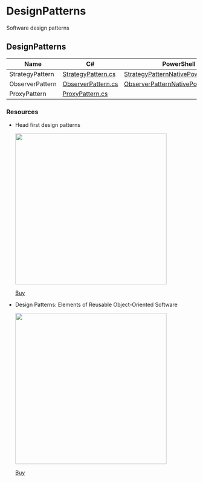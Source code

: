 # DesignPatterns
Software design patterns

## DesignPatterns

| Name | C# | PowerShell |        
|-------------------|-------------------|-------------------|
| StrategyPattern | [StrategyPattern.cs](https://github.com/JeroenBL/CSharpExamples/blob/main/DesignPatterns/StrategyPattern.cs) | [StrategyPatternNativePowerShell.ps1](https://github.com/JeroenBL/PowerShellExamples/blob/main/DesignPatterns/StrategyPatternNativePowerShell.ps1)
| ObserverPattern | [ObserverPattern.cs](https://github.com/JeroenBL/CSharpExamples/blob/main/DesignPatterns/ObserverPattern.cs) | [ObserverPatternNativePowerShell.ps1](https://github.com/JeroenBL/PowerShellExamples/blob/main/DesignPatterns/ObserverPatternNativePowerShell.ps1)
| ProxyPattern | [ProxyPattern.cs](https://github.com/JeroenBL/CSharpExamples/blob/main/DesignPatterns/ProxyPattern.cs) |

### Resources

- Head first design patterns
  <p align="left"> 
  <img src="https://learning.oreilly.com/library/cover/0596007124/250w" width="400">
  </p>
  
  [Buy](https://a.co/d/2G6PTnq)

- Design Patterns: Elements of Reusable Object-Oriented Software
  <p align="left"> 
  <img src="https://m.media-amazon.com/images/I/51JYkEpbhzL.jpg" width="400">
  </p>

  [Buy](https://a.co/d/c2MUxo7)

